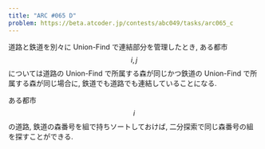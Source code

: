 ```yaml
---
title: "ARC #065 D"
problem: https://beta.atcoder.jp/contests/abc049/tasks/arc065_c
---
```

道路と鉄道を別々に Union-Find で連結部分を管理したとき, ある都市 $$ i, j $$ については道路の Union-Find で所属する森が同じかつ鉄道の Union-Find で所属する森が同じ場合に, 鉄道でも道路でも連結していることになる.

ある都市 $$ i $$ の道路, 鉄道の森番号を組で持ちソートしておけば, 二分探索で同じ森番号の組を探すことができる.
